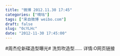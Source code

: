 ```yaml
---
title: "微博 2012.11.30 17:45"
categories: ["嘀咕"]
tags: ["来自微博 weibo.com"]
draft: false
slug: "0cYLHc"
date: "2012-11-30 17:45:00"
---
```


<p>#周杰伦新碟造型曝光# 洗剪吹造型…… 详情:O网页链接 ​​​​</p>
